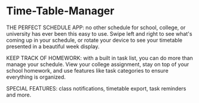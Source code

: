# Time-Table-Manager
THE PERFECT SCHEDULE APP: no other schedule for school, college, or university has ever been this easy to use. 
Swipe left and right to see what's coming up in your schedule, or rotate your device to see your timetable presented in a beautiful week display.

KEEP TRACK OF HOMEWORK: with a built in task list, you can do more than manage your schedule. View your college assignment, stay on top of your school homework, and use features like task categories to ensure everything is organized.

SPECIAL FEATURES: class notifications, timetable export, task reminders and more.
